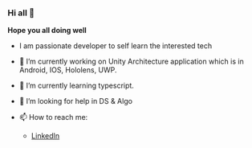 ### Hi all 👋
**Hope you all doing well**

* I am passionate developer to self learn the interested tech
- 🔭 I’m currently working on Unity Architecture application which is in Android, IOS, Hololens, UWP.
- 🌱 I’m currently learning typescript.

- 🤔 I’m looking for help in DS & Algo

- 📫 How to reach me:

  * [LinkedIn](www.linkedin.com/in/pradeephgk)

<!--
**PradeepHGK/PradeepHGK** is a ✨ _special_ ✨ repository because its `README.md` (this file) appears on your GitHub profile.

Here are some ideas to get you started:

- 🔭 I’m currently working on ...
- 🌱 I’m currently learning ...
- 👯 I’m looking to collaborate on ...
- 🤔 I’m looking for help with ...
- 💬 Ask me about ...
- 📫 How to reach me: ...
- 😄 Pronouns: ...
- ⚡ Fun fact: ...
-->
